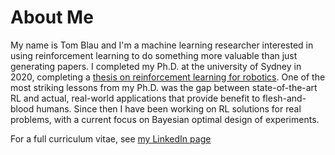 # About Me


My name is Tom Blau and I'm a machine learning researcher interested in using reinforcement learning to do something more valuable than just generating papers. I completed my Ph.D. at the university of Sydney in 2020, completing a [thesis on reinforcement learning for robotics](https://ses.library.usyd.edu.au/handle/2123/23476). One of the most striking lessons from my Ph.D. was the gap between state-of-the-art RL and actual, real-world applications that provide benefit to flesh-and-blood humans. Since then I have been working on RL solutions for real problems, with a current focus on Bayesian optimal design of experiments.

For a full curriculum vitae, see [my LinkedIn page](https://au.linkedin.com/in/tom-blau-036610a4)

